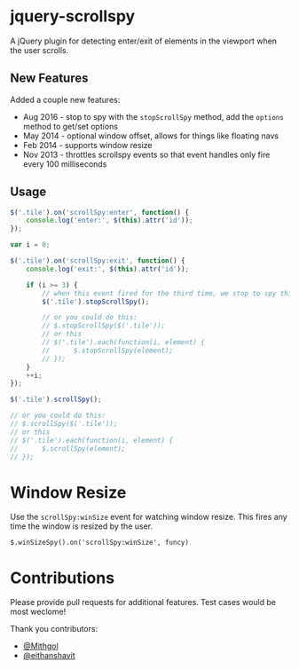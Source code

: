 # jquery-scrollspy

A jQuery plugin for detecting enter/exit of elements in the viewport when the user scrolls.

## New Features

Added a couple new features:

 * Aug 2016 - stop to spy with the `stopScrollSpy` method, add the `options` method to get/set options
 * May 2014 - optional window offset, allows for things like floating navs
 * Feb 2014 - supports window resize
 * Nov 2013 - throttles scrollspy events so that event handles only fire every 100 milliseconds

## Usage

```js
$('.tile').on('scrollSpy:enter', function() {
	console.log('enter:', $(this).attr('id'));
});

var i = 0;

$('.tile').on('scrollSpy:exit', function() {
	console.log('exit:', $(this).attr('id'));

	if (i >= 3) {
		// when this event fired for the third time, we stop to spy this element
		$('.tile').stopScrollSpy();

		// or you could do this:
		// $.stopScrollSpy($('.tile'));
		// or this
		// $('.tile').each(function(i, element) {
		// 		$.stopScrollSpy(element);
		// });
	}
	++i;
});

$('.tile').scrollSpy();

// or you could do this:
// $.scrollSpy($('.tile'));
// or this
// $('.tile').each(function(i, element) {
// 		$.scrollSpy(element);
// });

```

# Window Resize

Use the ```scrollSpy:winSize``` event for watching window resize.  This fires any time the window is resized by the user.

```
$.winSizeSpy().on('scrollSpy:winSize', funcy)
```

# Contributions

Please provide pull requests for additional features.  Test cases would be most weclome!

Thank you contributors:

 * [@Mithgol](https://github.com/Mithgol)
 * [@eithanshavit](https://github.com/eithanshavit)
